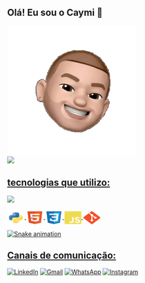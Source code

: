 ## Olá! Eu sou o Caymi 👋

 <img align="up" alt="caymi-emoji" src="oie_g7xdvhDisIKJ.gif">

<div>
  <a href="https://github.com/rafaballerini">
  <img height="180em" src="https://github-readme-stats.vercel.app/api?username=caymiferreira&show_icons=true&theme=ocean_dark&include_all_commits=true&count_private=true"/> 
    
  ## tecnologias que utilizo:
    
  <img height="166em" src="https://github-readme-stats.vercel.app/api/top-langs/?username=caymiferreira&layout=compact&langs_count=16&theme=ocean_dark"/>
</div>
<div style="display: inline_block"><br>
  <img align="center" alt="Rafa-Python" height="30" width="40" src="https://raw.githubusercontent.com/devicons/devicon/master/icons/python/python-original.svg">
  <img align="center" alt="Rafa-HTML" height="30" width="40" src="https://raw.githubusercontent.com/devicons/devicon/master/icons/html5/html5-original.svg">
  <img align="center" alt="Rafa-CSS" height="30" width="40" src="https://raw.githubusercontent.com/devicons/devicon/master/icons/css3/css3-original.svg">
  <img align="center" alt="Rafa-Js" height="30" width="40" src="https://raw.githubusercontent.com/devicons/devicon/master/icons/javascript/javascript-plain.svg">
  <img align="center" alt="Rafa-Js" height="30" width="40" src="https://github.com/devicons/devicon/blob/master/icons/git/git-plain.svg"
</div>

![Snake animation](https://github.com/caymiferreira/caymiferreira/blob/output/github-contribution-grid-snake.svg)

## Canais de comunicação:
[![LinkedIn](https://img.shields.io/badge/LinkedIn-0077B5?style=for-the-badge&logo=linkedin&logoColor=white)](https://www.linkedin.com/in/caymiferreira/)
[![Gmail](https://img.shields.io/badge/Gmail-D14836?style=for-the-badge&logo=gmail&logoColor=white)](mailto:caymiferreira@gmail.com)
[![WhatsApp](https://img.shields.io/badge/WhatsApp-25D366?style=for-the-badge&logo=whatsapp&logoColor=white)](https://api.whatsapp.com/send/?phone=5582998313705&text&type=phone_number&app_absent=0)
[![Instagram](https://img.shields.io/badge/Instagram-E4405F?style=for-the-badge&logo=instagram&logoColor=white)](https://www.instagram.com/caymiferreira/)
